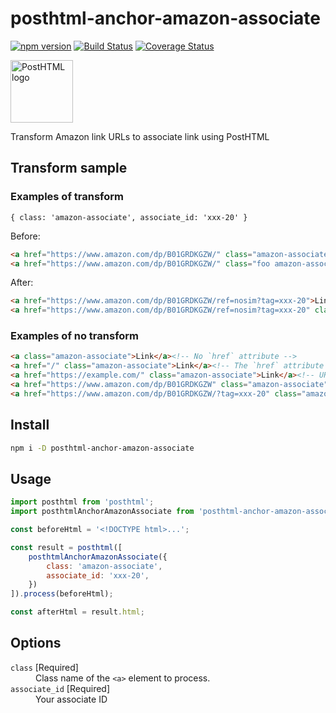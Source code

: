 # posthtml-anchor-amazon-associate

[![npm version](https://badge.fury.io/js/posthtml-anchor-amazon-associate.svg)](https://badge.fury.io/js/posthtml-anchor-amazon-associate)
[![Build Status](https://app.travis-ci.com/SaekiTominaga/posthtml-anchor-amazon-associate.svg?branch=main)](https://app.travis-ci.com/SaekiTominaga/posthtml-anchor-amazon-associate)
[![Coverage Status](https://coveralls.io/repos/github/SaekiTominaga/posthtml-anchor-amazon-associate/badge.svg)](https://coveralls.io/github/SaekiTominaga/posthtml-anchor-amazon-associate)

<img src="https://posthtml.github.io/posthtml/logo.svg" alt="PostHTML logo" height="100">

Transform Amazon link URLs to associate link using PostHTML

## Transform sample

### Examples of transform

`{ class: 'amazon-associate', associate_id: 'xxx-20' }`

Before:
``` html
<a href="https://www.amazon.com/dp/B01GRDKGZW/" class="amazon-associate">Link</a>
<a href="https://www.amazon.com/dp/B01GRDKGZW/" class="foo amazon-associate bar">Link</a>
```

After:
``` html
<a href="https://www.amazon.com/dp/B01GRDKGZW/ref=nosim?tag=xxx-20">Link</a>
<a href="https://www.amazon.com/dp/B01GRDKGZW/ref=nosim?tag=xxx-20" class="foo bar">Link</a>
```

### Examples of no transform

``` html
<a class="amazon-associate">Link</a><!-- No `href` attribute -->
<a href="/" class="amazon-associate">Link</a><!-- The `href` attribute value must be an absolute URL for this feature to work -->
<a href="https://example.com/" class="amazon-associate">Link</a><!-- URL is not an Amazon page -->
<a href="https://www.amazon.com/dp/B01GRDKGZW" class="amazon-associate">Link</a><!-- A slash is required at the end of the URL -->
<a href="https://www.amazon.com/dp/B01GRDKGZW/?tag=xxx-20" class="amazon-associate">Link</a><!-- Already tagged -->
```

## Install

```bash
npm i -D posthtml-anchor-amazon-associate
```

## Usage

``` js
import posthtml from 'posthtml';
import posthtmlAnchorAmazonAssociate from 'posthtml-anchor-amazon-associate';

const beforeHtml = '<!DOCTYPE html>...';

const result = posthtml([
	posthtmlAnchorAmazonAssociate({
		class: 'amazon-associate',
		associate_id: 'xxx-20',
	})
]).process(beforeHtml);

const afterHtml = result.html;
```

## Options

<dl>
<dt><code>class</code> [Required]</dt>
<dd>Class name of the <code>&lt;a&gt;</code> element to process.</dd>
<dt><code>associate_id</code> [Required]</dt>
<dd>Your associate ID</dd>
</dl>
